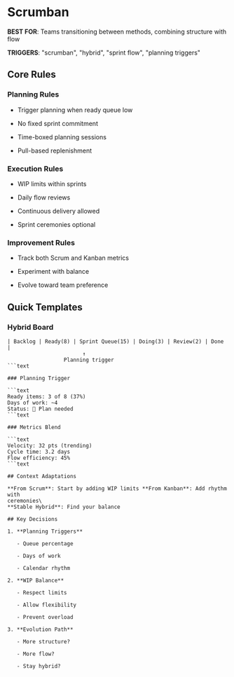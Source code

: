 # Scrumban

**BEST FOR**: Teams transitioning between methods, combining structure with flow

**TRIGGERS**: "scrumban", "hybrid", "sprint flow", "planning triggers"

## Core Rules

### Planning Rules

- Trigger planning when ready queue low

- No fixed sprint commitment

- Time-boxed planning sessions

- Pull-based replenishment

### Execution Rules

- WIP limits within sprints

- Daily flow reviews

- Continuous delivery allowed

- Sprint ceremonies optional

### Improvement Rules

- Track both Scrum and Kanban metrics

- Experiment with balance

- Evolve toward team preference

## Quick Templates

### Hybrid Board

````text
| Backlog | Ready(8) | Sprint Queue(15) | Doing(3) | Review(2) | Done |
                        ↑
                  Planning trigger
```text

### Planning Trigger

```text
Ready items: 3 of 8 (37%)
Days of work: ~4
Status: 🔴 Plan needed
```text

### Metrics Blend

```text
Velocity: 32 pts (trending)
Cycle time: 3.2 days
Flow efficiency: 45%
```text

## Context Adaptations

**From Scrum**: Start by adding WIP limits **From Kanban**: Add rhythm with
ceremonies\
**Stable Hybrid**: Find your balance

## Key Decisions

1. **Planning Triggers**

   - Queue percentage

   - Days of work

   - Calendar rhythm

2. **WIP Balance**

   - Respect limits

   - Allow flexibility

   - Prevent overload

3. **Evolution Path**

   - More structure?

   - More flow?

   - Stay hybrid?
````
